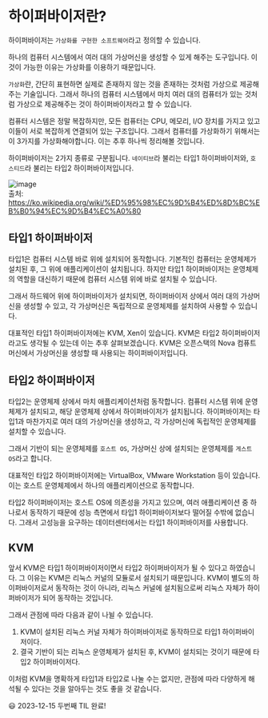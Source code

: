 # 하이퍼바이저란?

하이퍼바이저는 `가상화를 구현한 소프트웨어`라고 정의할 수 있습니다.

하나의 컴퓨터 시스템에서 여러 대의 가상머신을 생성할 수 있게 해주는 도구입니다. 이것이 가능한 이유는 가상화를 이용하기 때문입니다. 

`가상화`란, 간단히 표현하면 실제로 존재하지 않는 것을 존재하는 것처럼 가상으로 제공해주는 기술입니다. 그래서 하나의 컴퓨터 시스템에서 마치 여러 대의 컴퓨터가 있는 것처럼 가상으로 제공해주는 것이 하이퍼바이저라고 할 수 있습니다.

컴퓨터 시스템은 정말 복잡하지만, 모든 컴퓨터는 CPU, 메모리, I/O 장치를 가지고 있고 이들이 서로 복잡하게 연결되어 있는 구조입니다. 그래서 컴퓨터를 가상화하기 위해서는 이 3가지를 가상화해야합니다. 이는 추후 하나씩 정리해볼 것입니다.

하이퍼바이저는 2가지 종류로 구분됩니다. `네이티브`라 불리는 타입1 하이퍼바이저와, `호스티드`라 불리는 타입2 하이퍼바이저입니다.

![image](https://github.com/Ohjiwoo-lab/TIL/assets/74577768/41a758ad-bd03-4658-8b57-62af70cf1378)   
출처: https://ko.wikipedia.org/wiki/%ED%95%98%EC%9D%B4%ED%8D%BC%EB%B0%94%EC%9D%B4%EC%A0%80

## 타입1 하이퍼바이저

타입1은 컴퓨터 시스템 바로 위에 설치되어 동작합니다. 기본적인 컴퓨터는 운영체제가 설치된 후, 그 위에 애플리케이션이 설치됩니다. 하지만 타입1 하이퍼바이저는 운영체제의 역할을 대신하기 때문에 컴퓨터 시스템 위에 바로 설치될 수 있습니다.

그래서 하드웨어 위에 하이퍼바이저가 설치되면, 하이퍼바이저 상에서 여러 대의 가상머신을 생성할 수 있고, 각 가상머신은 독립적으로 운영체제를 설치하여 사용할 수 있습니다.

대표적인 타입1 하이퍼바이저에는 KVM, Xen이 있습니다. KVM은 타입2 하이퍼바이저라고도 생각될 수 있는데 이는 추후 살펴보겠습니다. KVM은 오픈스택의 Nova 컴퓨트 머신에서 가상머신을 생성할 때 사용되는 하이퍼바이저입니다.

## 타입2 하이퍼바이저

타입2는 운영체제 상에서 마치 애플리케이션처럼 동작합니다. 컴퓨터 시스템 위에 운영체제가 설치되고, 해당 운영체제 상에서 하이퍼바이저가 설치됩니다. 하이퍼바이저는 타입1과 마찬가지로 여러 대의 가상머신을 생성하고, 각 가상머신에 독립적인 운영체제를 설치할 수 있습니다.

그래서 기반이 되는 운영체제를 `호스트 OS`, 가상머신 상에 설치되는 운영체제를 `게스트 OS`라고 합니다.

대표적인 타입2 하이퍼바이저에는 VirtualBox, VMware Workstation 등이 있습니다. 이는 호스트 운영체제에서 하나의 애플리케이션으로 동작합니다.

타입2 하이퍼바이저는 호스트 OS에 의존성을 가지고 있으며, 여러 애플리케이션 중 하나로서 동작하기 때문에 성능 측면에서 타입1 하이퍼바이저보다 떨어질 수밖에 없습니다. 그래서 고성능을 요구하는 데이터센터에서는 타입1 하이퍼바이저를 사용합니다.

## KVM

앞서 KVM은 타입1 하이퍼바이저이면서 타입2 하이퍼바이저가 될 수 있다고 하였습니다. 그 이유는 KVM은 리눅스 커널의 모듈로서 설치되기 때문입니다. KVM이 별도의 하이퍼바이저로서 동작하는 것이 아니라, 리눅스 커널에 설치됨으로써 리눅스 자체가 하이퍼바이저가 되어 동작하는 것입니다.

그래서 관점에 따라 다음과 같이 나뉠 수 있습니다.
1. KVM이 설치된 리눅스 커널 자체가 하이퍼바이저로 동작하므로 타입1 하이퍼바이저이다.
2. 결국 기반이 되는 리눅스 운영체제가 설치된 후, KVM이 설치되는 것이기 때문에 타입2 하이퍼바이저다.

이처럼 KVM을 명확하게 타입1과 타입2로 나눌 수는 없지만, 관점에 따라 다양하게 해석될 수 있다는 것을 알아두는 것도 좋을 것 같습니다.

😃 2023-12-15 두번째 TIL 완료!